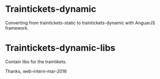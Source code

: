 # Traintickets-dynamic
Converting from traintickets-static to traintickets-dynamic with AnguarJS framework.

# Traintickets-dynamic-libs
Contain libs for the traintikets.

Thanks, 
web-intern-mar-2016
